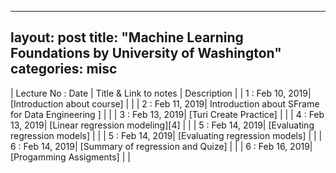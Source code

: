 
---
layout: post
title: "Machine Learning Foundations by University of  Washington"
categories: misc
---


| Lecture No : Date | Title & Link to notes | Description |
| 1 : Feb 10, 2019| [Introduction about course] |                |
| 2 : Feb 11, 2019| Introduction about SFrame for Data Engineering ] |                |
| 3 : Feb 13, 2019| [Turi Create Practice] |                | 
| 4 : Feb 13, 2019| [Linear regression modeling][4] |                | 
| 5 : Feb 14, 2019| [Evaluating regression models]  |                |
| 5 : Feb 14, 2019| [Evaluating regression models]  |                |
| 6 : Feb 14, 2019| [Summary of regression and Quize]  |                |
| 6 : Feb 16, 2019| [Progamming Assigments]  |                |


